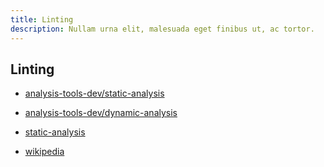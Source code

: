 ```yaml
---
title: Linting
description: Nullam urna elit, malesuada eget finibus ut, ac tortor.
---
```


## Linting

- [analysis-tools-dev/static-analysis](https://github.com/analysis-tools-dev/static-analysis)

- [analysis-tools-dev/dynamic-analysis](https://github.com/analysis-tools-dev/dynamic-analysis)

- [static-analysis](https://github.com/analysis-tools-dev/static-analysis)

- [wikipedia](https://en.wikipedia.org/wiki/List_of_tools_for_static_code_analysis)
